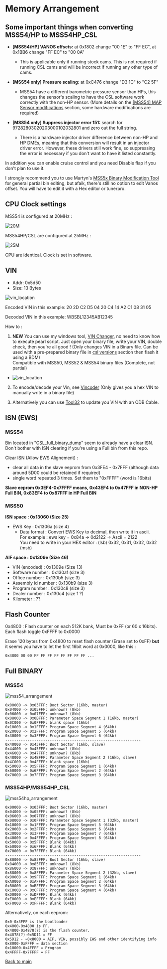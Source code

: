 # Memory Arrangement

## Some important things when converting MSS54/HP to MSS54HP_CSL



- **[MSS54/HP] VANOS offsets:** at 0x1802 change "00 1E" to "FF EC", at 0x1BB6 change "FF EC" to "00 0A"
  - This is applicable only if running stock cams. This is not required if running CSL cams and will be incorrect if running any other type of cams.


- **[MSS54 only] Pressure scaling:** at 0xC476 change "D3 1C" to "C2 5F"
  - MSS54 have a different barometric pressure sensor than HPs, this changes the sensor's scaling to have the CSL software work correctly with the non-HP sensor. (More details on the [[MSS54] MAP Sensor modifications](/hardware_modifications/MAP_Sensor.mkd) section, some hardware modifications are required)


- **[MSS54 only] Suppress injector error 151:** search for 97282803020203000102032801 and zero out the full string.
    - There is a hardware injector driver difference between non-HP and HP DMEs, meaning that this conversion will result in an injector driver error. However, these drivers still work fine, so suppressing the error is necessary if you don't want to have it listed constantly.

In addition you can enable cruise control and you need Disable flap if you don't plan to use it.

I strongly recommend you to use Martyn's
    [MSS5x Binary Modification Tool](https://www.ecuworx.co.uk/downloads/) for general partial bin editing, but afaik, there's still no option to edit Vanos offset. You will have to edit it with a Hex editor or tunerpro.

## CPU Clock settings

MSS54 is configured at 20MHz :

![20M](/pictures/20M.gif)



MSS54HP/CSL are configured at 25MHz :

![25M](/pictures/25M.gif)

CPU are identical. Clock is set in software.

## VIN

- Addr: 0x5d50
- Size: 13 Bytes

![vin_location](/pictures/vin_bless.png)

Encoded VIN in this example: 20 2D C2 D5 04 20 C4 14 A2 C1 08 31 05

Decoded VIN in this example: WBSBL12345AB12345

How to :

1. **NEW** You can use my windows tool, [VIN Changer](/tools/VIN_UTILITY.exe), no need to know how to execute pearl script. Just open your binary file, write your VIN, double check, then you're all good ! (Only changes VIN in a Binary file. Can be used with a pre-prepared binary file in [csl versions](/CSL_full_binary_dump/csl_versions.mkd) section then flash it using a BDM)  
Compatible with MSS50, MSS52 & MSS54 binary files (Complete, not partial)
- ![vin_location](/pictures/VIN_Changer.jpg)

2. To encode/decode your Vin, see [Vincoder](/tools/vin_to_hex/readme_vincoder.mkd) (Only gives you a hex VIN to manually write in a binary file)

3. Alternatively you can use [Tool32](https://www.ecuworx.co.uk/2016/02/26/adding-updating-your-vin-uif-with-tool32/) to update you VIN with an ODB Cable.

## ISN (EWS)

### MSS54

Bin located in "CSL_full_binary_dump" seem to already have a clear ISN. Don't bother with ISN clearing if you're using a Full bin from this repo.

Clear ISN (Allow EWS Alignement) :
- clear all data in the slave eeprom from 0x3FE4 - 0x7FFF (although data around 5D00 could be retained if required)
- single word repeated 3 times. Set them to "0xFFFF" (word is 16bits)

**Slave eeprom 0x3EF4-0x7FFFF means, 0x43EF4 to 0x47FFF in NON-HP Full BIN, 0x83EF4 to 0x87FFF in HP Full BIN**

### MSS50

**ISN space : 0x13060 (Size 25)**
- EWS Key : 0x1306a (size 4)
  - Data format : Convert EWS Key to decimal, then write it in ascii.  
    For example : ews key = 0x84a -> 0d2122 -> Ascii = 2122   
    You need to write in your HEX editor : (lsb) 0x32, 0x31, 0x32, 0x32 (msb)

**AIF space : 0x1309e (Size 46)**
- VIN (encoded) : 0x1309e (Size 13)
- Software number : 0x130af (size 3)
- Office number : 0x130b5 (size 3)
- Assembly id number : 0x130b9 (size 3)
- Program number : 0x130c8 (size 3)
- Dealer number : 0x130c4 (size 1 ?)
- Kilometer : ??

## Flash Counter

0x4800 : Flash counter on each 512K bank, Must be 0xFF (or 60 x 16bits). Each flash toggle 0xFFFF to 0x0000

Erase 120 bytes from 0x4800 to reset flash counter (Erase set to 0xFF) **but** it seems you have to let the first 16bit word at 0x0000, like this :

```
0x4800 00 00 FF FF FF FF FF FF FF FF ...
```

## Full BINARY

### MSS54

![mss54_arrangement](/pictures/mss54_arrangement.png)

```
0x00000 -> 0x03FFF: Boot Sector (16kb, master)
0x04000 -> 0x05FFF: unknown? (8kb)
0x06000 -> 0x07FFF: unknown? (8kb)
0x08000 -> 0x0BFFF: Parameter Space Segment 1 (16kb, master)
0x0C000 -> 0x0FFFF: blank space (16kb)
0x10000 -> 0x1FFFF: Program Space Segment 4 (64kb)
0x20000 -> 0x2FFFF: Program Space Segment 5 (64kb)
0x30000 -> 0x3FFFF: Program Space Segment 6 (64kb)
-------------------------------------------------------------
0x40000 -> 0x43FFF: Boot Sector (16kb, slave)
0x44000 -> 0x45FFF: unknown? (8kb)
0x46000 -> 0x47FFF: unknown? (8kb)
0x48000 -> 0x4BFFF: Parameter Space Segment 2 (16kb, slave)
0x4C000 -> 0x4FFFF: blank space (16kb)
0x50000 -> 0x5FFFF: Program Space Segment 1 (64kb)
0x60000 -> 0x6FFFF: Program Space Segment 2 (64kb)
0x70000 -> 0x7FFFF: Program Space Segment 3 (64kb)
```
 ### MSS54HP/MSS54HP_CSL

![mss54hp_arrangement](/pictures/mss54hp_arrangement.png)

```
0x00000 -> 0x03FFF: Boot Sector (16kb, master)
0x04000 -> 0x05FFF: unknown? (8kb)
0x06000 -> 0x07FFF: unknown? (8kb)
0x08000 -> 0x0FFFF: Parameter Space Segment 1 (32kb, master)
0x10000 -> 0x1FFFF: Program Space Segment 5 (64kb)
0x20000 -> 0x2FFFF: Program Space Segment 6 (64kb)
0x30000 -> 0x3FFFF: Program Space Segment 7 (64kb)
0x40000 -> 0x4FFFF: Program Space Segment 8 (64kb)
0x50000 -> 0x5FFFF: Blank (64kb)
0x60000 -> 0x6FFFF: Blank (64kb)
0x70000 -> 0x7FFFF: Blank (64kb)
-------------------------------------------------------------
0x80000 -> 0x83FFF: Boot Sector (16kb, slave)
0x84000 -> 0x85FFF: unknown? (8kb)
0x86000 -> 0x87FFF: unknown? (8kb)
0x88000 -> 0x8FFFF: Parameter Space Segment 2 (32kb, slave)
0x90000 -> 0x9FFFF: Program Space Segment 1 (64kb)
0xA0000 -> 0xAFFFF: Program Space Segment 2 (64kb)
0xB0000 -> 0xBFFFF: Program Space Segment 3 (64kb)
0xC0000 -> 0xCFFFF: Program Space Segment 4 (64kb)
0xD0000 -> 0xDFFFF: Blank (64kb)
0xE0000 -> 0xEFFFF: Blank (64kb)
0xF0000 -> 0xFFFFF: Blank (64kb)
```

Alternatively, on each eeprom:

```
0x0-0x3FFF is the bootloader
0x4000-0x4800 is FF.
0x4800-0x4878(?) is the flash counter.
0x4878(?)-0x5D11 = FF
0x5D12 - ~0x8000 = AIF, VIN, possibly EWS and other identifying info
0x8000-0xFFFF = data section
0x10000-0x4FFFF = Program
0x4FFFF-0x7FFFF = FF
```

[Back to main](/README.mkd)
